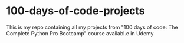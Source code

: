 # 100-days-of-code-projects
This is my repo containing all my projects from "100 days of code: The Complete Python Pro Bootcamp" course availabl.e in Udemy
